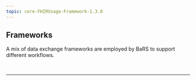 ```yaml
---
topic: core-FHIRUsage-Framework-1.3.0
---
```


## Frameworks

A mix of data exchange frameworks are employed by BaRS to support different workflows.

<br>
<hr>